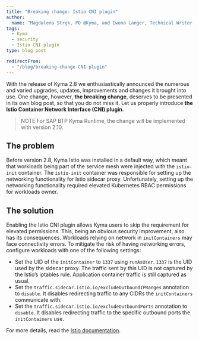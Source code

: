 ```yaml
---
title: "Breaking change: Istio CNI plugin"
author:
  name: "Magdalena Stręk, PO @Kyma, and Iwona Langer, Technical Writer @Kyma"
tags:
  - Kyma
  - security
  - Istio CNI plugin 
type: blog post 

redirectFrom:
  - "/blog/breaking-change-CNI-plugin"
---
```


<!-- overview -->
With the release of Kyma 2.8 we enthusiastically announced the numerous and varied upgrades, updates, improvements and changes it brought into use. One change, however, **the breaking change**, deserves to be presented in its own blog post, so that you do not miss it. Let us properly introduce **the Istio Container Network Interface (CNI) plugin**. 

> NOTE For SAP BTP Kyma Runtime, the change will be implemented with version 2.10.

 ## The problem
Before version 2.8, Kyma Istio was installed in a default way, which meant that workloads being part of the service mesh were injected with the `istio-init` container. The `istio-init` container was responsible for setting up the networking functionality for Istio sidecar proxy. Unfortunately, setting up the networking functionality required elevated Kubernetes RBAC permissions for workloads owner.

## The solution
Enabling the Istio CNI plugin allows Kyma users to skip the requirement for elevated permissions. This, being an obvious security improvement, also has its consequences. Workloads relying on network in `initContainers` may face connectivity errors. To mitigate the risk of having networking errors, configure workloads with one of the following settings:
- Set the UID of the `initContainer` to `1337` using `runAsUser`. `1337` is the UID used by the sidecar proxy. The traffic sent by this UID is not captured by the Istio’s iptables rule. Application container traffic is still captured as usual.
- Set the `traffic.sidecar.istio.io/excludeOutboundIPRanges` annotation to `disable`. It disables redirecting traffic to any CIDRs the `initContainers` communicate with.
- Set the `traffic.sidecar.istio.io/excludeOutboundPorts` annotation to `disable`. It disables redirecting traffic to the specific outbound ports the `initContainers` use.
 
For more details, read the [Istio documentation](https://istio.io/latest/docs/setup/additional-setup/cni/).
